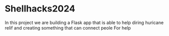 # Shellhacks2024
In this project we are building a Flask app that is able to help diring huricane relif and creating something that can connect peole For help
